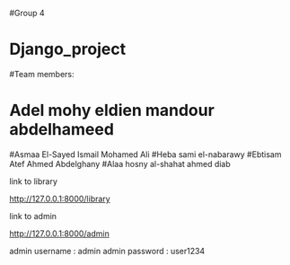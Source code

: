 #Group 4
# Django_project
#Team members:
# Adel mohy eldien mandour abdelhameed 
#Asmaa El-Sayed Ismail Mohamed Ali
#Heba sami el-nabarawy 
#Ebtisam Atef Ahmed Abdelghany
#Alaa hosny al-shahat ahmed diab



link to library 

http://127.0.0.1:8000/library


link to admin

http://127.0.0.1:8000/admin

admin username : admin
admin password : user1234
